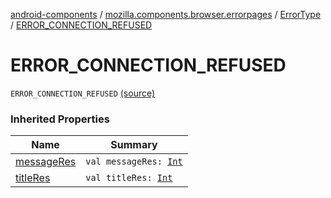 [android-components](../../index.md) / [mozilla.components.browser.errorpages](../index.md) / [ErrorType](index.md) / [ERROR_CONNECTION_REFUSED](./-e-r-r-o-r_-c-o-n-n-e-c-t-i-o-n_-r-e-f-u-s-e-d.md)

# ERROR_CONNECTION_REFUSED

`ERROR_CONNECTION_REFUSED` [(source)](https://github.com/mozilla-mobile/android-components/blob/master/components/browser/errorpages/src/main/java/mozilla/components/browser/errorpages/ErrorPages.kt#L70)

### Inherited Properties

| Name | Summary |
|---|---|
| [messageRes](message-res.md) | `val messageRes: `[`Int`](https://kotlinlang.org/api/latest/jvm/stdlib/kotlin/-int/index.html) |
| [titleRes](title-res.md) | `val titleRes: `[`Int`](https://kotlinlang.org/api/latest/jvm/stdlib/kotlin/-int/index.html) |
